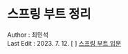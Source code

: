 # 스프링 부트 정리
Author : 최민석      
Last Edit : 2023. 7. 12.
[ ] [스프링 부트 입문](https://spring.lemon7z.xyz/SpringIntroduction/)
